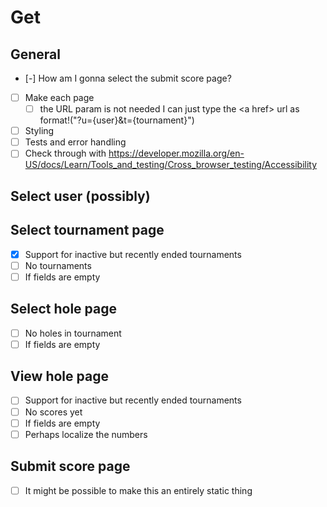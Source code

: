 # Get
## General
- [-] How am I gonna select the submit score page?
- [ ] Make each page
    - [ ] the URL param is not needed I can just type the \<a href\> url as format!("?u={user}&t={tournament}")
- [ ] Styling
- [ ] Tests and error handling
- [ ] Check through with <https://developer.mozilla.org/en-US/docs/Learn/Tools_and_testing/Cross_browser_testing/Accessibility>

## Select user (possibly)

## Select tournament page
- [X] Support for inactive but recently ended tournaments
- [ ] No tournaments
- [ ] If fields are empty

## Select hole page
- [ ] No holes in tournament
- [ ] If fields are empty

## View hole page
- [ ] Support for inactive but recently ended tournaments
- [ ] No scores yet
- [ ] If fields are empty
- [ ] Perhaps localize the numbers

## Submit score page
- [ ] It might be possible to make this an entirely static thing

